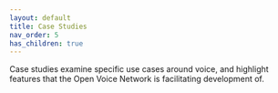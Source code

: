 ```yaml
---
layout: default
title: Case Studies
nav_order: 5
has_children: true
---
```


Case studies examine specific use cases around voice, and highlight
features that the Open Voice Network is facilitating development of.
